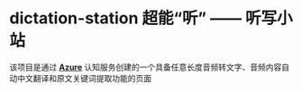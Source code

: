 # dictation-station 超能“听” —— 听写小站

该项目是通过 **[Azure]('https://azure.microsoft.com/en-us/services/search/')** 认知服务创建的一个具备任意长度音频转文字、音频内容自动中文翻译和原文关键词提取功能的页面
